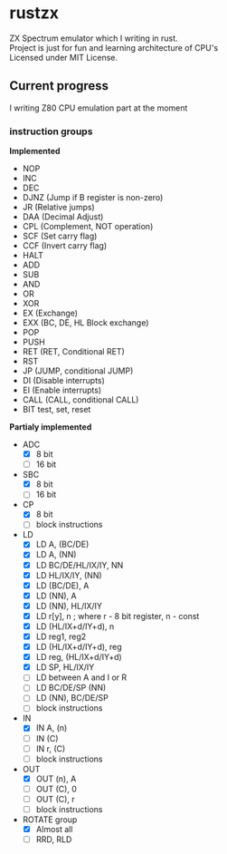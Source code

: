 # rustzx
ZX Spectrum emulator which I writing in rust.   
Project is just for fun and learning architecture of CPU's  
Licensed under MIT License.

## Current progress
I writing Z80 CPU emulation part at the moment  
### instruction groups
__Implemented__  
- NOP
- INC
- DEC
- DJNZ  (Jump if B register is non-zero)
- JR  (Relative jumps)
- DAA (Decimal Adjust)
- CPL (Complement, NOT operation)
- SCF (Set carry flag)
- CCF (Invert carry flag)
- HALT
- ADD    
- SUB
- AND
- OR
- XOR
- EX (Exchange)
- EXX (BC, DE, HL Block exchange)
- POP
- PUSH
- RET (RET, Conditional RET)
- RST
- JP (JUMP, conditional JUMP)
- DI (Disable interrupts)
- EI (Enable interrupts)
- CALL (CALL, conditional CALL)
- BIT test, set, reset

__Partialy implemented__  
- ADC
    - [x] 8 bit
    - [ ] 16 bit
- SBC
    - [x] 8 bit
    - [ ] 16 bit    
- CP
    - [x] 8 bit
    - [ ] block instructions       
- LD
	- [x] LD A, (BC/DE)
	- [x] LD A, (NN)
	- [x] LD BC/DE/HL/IX/IY, NN
	- [x] LD HL/IX/IY, (NN)
	- [x] LD (BC/DE), A
	- [x] LD (NN), A
	- [x] LD (NN), HL/IX/IY
    - [x] LD r[y], n ; where r - 8 bit register, n - const
    - [x] LD (HL/IX+d/IY+d), n
    - [x] LD reg1, reg2
    - [x] LD (HL/IX+d/IY+d), reg
    - [x] LD reg, (HL/IX+d/IY+d)
    - [X] LD SP, HL/IX/IY
	- [ ] LD between A and I or R
    - [ ] LD BC/DE/SP (NN)
    - [ ] LD (NN), BC/DE/SP
    - [ ] block instructions
- IN
    - [x] IN A, (n)
    - [ ] IN (C)
    - [ ] IN r, (C)
    - [ ] block instructions
- OUT
    - [x] OUT (n), A
    - [ ] OUT (C), 0
    - [ ] OUT (C), r
    - [ ] block instructions
- ROTATE group
    - [x] Almost all
    - [ ] RRD, RLD
